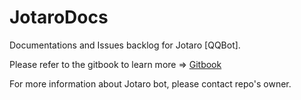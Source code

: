 # JotaroDocs
Documentations and Issues backlog for Jotaro [QQBot].

Please refer to the gitbook to learn more => [Gitbook](https://jotaro.sbea.in)

For more information about Jotaro bot, please contact repo's owner.
